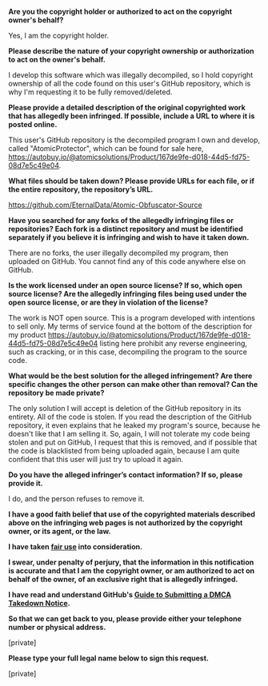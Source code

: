 **Are you the copyright holder or authorized to act on the copyright owner's behalf?**

Yes, I am the copyright holder.

**Please describe the nature of your copyright ownership or authorization to act on the owner's behalf.**

I develop this software which was illegally decompiled, so I hold copyright ownership of all the code found on this user's GitHub repository, which is why I'm requesting it to be fully removed/deleted.

**Please provide a detailed description of the original copyrighted work that has allegedly been infringed. If possible, include a URL to where it is posted online.**

This user's GitHub repository is the decompiled program I own and develop, called "AtomicProtector", which can be found for sale here, https://autobuy.io/@atomicsolutions/Product/167de9fe-d018-44d5-fd75-08d7e5c49e04.

**What files should be taken down? Please provide URLs for each file, or if the entire repository, the repository’s URL.**

https://github.com/EternalData/Atomic-Obfuscator-Source

**Have you searched for any forks of the allegedly infringing files or repositories? Each fork is a distinct repository and must be identified separately if you believe it is infringing and wish to have it taken down.**

There are no forks, the user illegally decompiled my program, then uploaded on GitHub. You cannot find any of this code anywhere else on GitHub.

**Is the work licensed under an open source license? If so, which open source license? Are the allegedly infringing files being used under the open source license, or are they in violation of the license?**

The work is NOT open source. This is a program developed with intentions to sell only. My terms of service found at the bottom of the description for my product https://autobuy.io/@atomicsolutions/Product/167de9fe-d018-44d5-fd75-08d7e5c49e04 listing here prohibit any reverse engineering, such as cracking, or in this case, decompiling the program to the source code.

**What would be the best solution for the alleged infringement? Are there specific changes the other person can make other than removal? Can the repository be made private?**

The only solution I will accept is deletion of the GitHub repository in its entirety. All of the code is stolen. If you read the description of the GitHub repository, it even explains that he leaked my program's source, because he doesn't like that I am selling it. So, again, I will not tolerate my code being stolen and put on GitHub, I request that this is removed, and if possible that the code is blacklisted from being uploaded again, because I am quite confident that this user will just try to upload it again.

**Do you have the alleged infringer’s contact information? If so, please provide it.**

I do, and the person refuses to remove it.

**I have a good faith belief that use of the copyrighted materials described above on the infringing web pages is not authorized by the copyright owner, or its agent, or the law.**

**I have taken <a href="https://www.lumendatabase.org/topics/22">fair use</a> into consideration.**

**I swear, under penalty of perjury, that the information in this notification is accurate and that I am the copyright owner, or am authorized to act on behalf of the owner, of an exclusive right that is allegedly infringed.**

**I have read and understand GitHub's <a href="https://help.github.com/articles/guide-to-submitting-a-dmca-takedown-notice/">Guide to Submitting a DMCA Takedown Notice</a>.**

**So that we can get back to you, please provide either your telephone number or physical address.**

[private]

**Please type your full legal name below to sign this request.**

[private]

